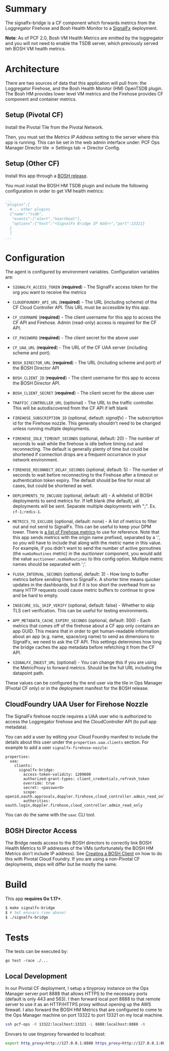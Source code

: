 # Summary
The signalfx-bridge is a CF component which forwards metrics from the
Loggregator Firehose and Bosh Health Monitor to a
[SignalFx](https://www.signalfx.com) deployment.

**Note**: As of PCF 2.0, Bosh VM Health Metrics are emitted by the loggregator and you will not need to enable the TSDB server, which previously served teh BOSH VM health metrics.

# Architecture

There are two sources of data that this application will pull from: the
Loggregator Firehose, and the Bosh Health Monitor (HM) OpenTSDB plugin.  The
Bosh HM provides lower level VM metrics and the Firehose provides CF component and
container metrics.

## Setup (Pivotal CF)
Install the Pivotal Tile from the Pivotal Network.

Then, you must set the *Metrics IP Address* setting to the server where this app is
running.  This can be set in the web admin interface under: PCF Ops Manager
Director tile -> Settings tab -> Director Config.

## Setup (Other CF)
Install this app through a [BOSH release]().

You must install the BOSH HM TSDB plugin and include the following
configuration in order to get VM health metrics:

```yaml
...
"plugins":[
  #... other plugins
  {"name":"tsdb",
   "events":["alert","heartbeat"],
   "options":{"host":"<SignalFx Bridge IP Addr>","port":13321}
  }
  ]
...
```

# Configuration
The agent is configured by environment variables.  Configuration variables are:

 - `SIGNALFX_ACCESS_TOKEN` (**required**) - The SignalFx access token for the org
	 you want to receive the metrics

 - `CLOUDFOUNDRY_API_URL` (**required**) - The URL (including scheme) of the CF
	 Cloud Controller API.  This URL must be accessible by this app.

 - `CF_USERNAME` (**required**) - The client username for this app to access
	 the CF API and Firehose.  Admin (read-only) access is required for the CF
	 API.

 - `CF_PASSWORD` (**required**) - The client secret for the above user

 - `CF_UAA_URL` (**required**) - The URL of the CF UAA server (including scheme and
	 port).

 - `BOSH_DIRECTOR_URL` (**required**) - The URL (including scheme and port) of
	 the BOSH Director API

 - `BOSH_CLIENT_ID` (**required**) - The client username for this app to access
	 the BOSH Director API.

 - `BOSH_CLIENT_SECRET` (**required**) - The client secret for the above user

 - `TRAFFIC_CONTROLLER_URL` (optional) - The URL to the traffic controller.
	 This will be autodiscovered from the CF API if left blank

 - `FIREHOSE_SUBSCRIPTION_ID` (optional, default: *signalfx*) - The subscription id for
	 the Firehose nozzle.  This generally shouldn't need to be changed unless
	 running multiple deployments.

 - `FIREHOSE_IDLE_TIMEOUT_SECONDS` (optional, default: 20) - The number of
	 seconds to wait while the firehose is idle before timing out and
	 reconnecting.  The default is generally plenty of time but could be
	 shortened if connection drops are a frequent occurrance in your network
	 environment.

 - `FIREHOSE_RECONNECT_DELAY_SECONDS` (optional, default: 5) - The number of
	 seconds to wait before reconnecting to the Firehose after a timeout or
	 authentication token expiry.  The default should be fine for most all
	 cases, but could be shortened as well.

 - `DEPLOYMENTS_TO_INCLUDE` (optional, default: all) - A whitelist of BOSH
	 deployments to send metrics for.  If left blank (the default), all
	 deployments will be sent.  Separate multiple deployments with ";". Ex.
	 `cf-1;redis-1`.

 - `METRICS_TO_EXCLUDE` (optional, default: none) - A list of metrics to filter
	 out and not send to SignalFx.  This can be useful to keep your DPM lower.
	 There is [a list of Firehose
	 metrics](https://docs.cloudfoundry.org/running/all_metrics.html) to use
	 for reference.  Note that this app sends metrics with the origin name
	 prefixed, separated by a '.', so you will have to include that along with
	 the metric name in this value.  For example, if you didn't want to send
	 the number of active goroutines (the `numGoRoutines` metric) in the
	 *auctioneer* component, you would add the value `auctioneer.numGoRoutines`
	 to this config option.  Multiple metric names should be separated with
	 ';'.

 - `FLUSH_INTERVAL_SECONDS` (optional, default: 3) - How long to buffer metrics
	 before sending them to SignalFx.  A shorter time means quicker updates in
	 the dashboards, but if it is too short the overhead from so many HTTP
	 requests could cause metric buffers to continue to grow and be hard to
	 empty.

 - `INSECURE_SSL_SKIP_VERIFY` (optional, default: false) - Whether to skip TLS
	 cert verification.  This can be useful for testing environments.

 - `APP_METADATA_CACHE_EXPIRY_SECONDS` (optional, default: 300) - Each metrics
	 that comes off of the firehose about a CF app only contains an app GUID.
	 This means that in order to get human-readable information about an app
	 (e.g. name, space/org name) to send as dimensions to SignalFx, we need to
	 ask the CF API.  This settings determines how long the bridge caches the
	 app metadata before refetching it from the CF API.

 - `SIGNALFX_INGEST_URL` (optional) - You can change this if you are using the
	 MetricProxy to forward metrics.  Should be the full URL including the
	 datapoint path.


These values can be configured by the end user via the tile in Ops Manager
(Pivotal CF only) or in the deployment manifest for the BOSH release.

## CloudFoundry UAA User for Firehose Nozzle

The SignalFx firehose nozzle requires a UAA user who is authorized to access
the Loggregator firehose and the CloudController API (to pull app metadata).

You can add a user by editing your Cloud Foundry manifest to include the details
about this user under the `properties.uaa.clients` section. For example to add
a user `signalfx-firehose-nozzle`:

```
properties:
  uaa:
    clients:
      signalfx-bridge:
        access-token-validity: 1209600
        authorized-grant-types: client_credentials,refresh_token
        override: true
        secret: <password>
        scope: openid,oauth.approvals,doppler.firehose,cloud_controller.admin_read_only
        authorities: oauth.login,doppler.firehose,cloud_controller.admin_read_only
```

You can do the same with the `uaac` CLI tool.

## BOSH Director Access
The Bridge needs access to the BOSH directors to correctly link BOSH Health
Metrics to IP addresses of the VMs (unfortunately the BOSH HM Metrics don't
include IP address).  See [Creating a BOSH
Client](https://docs.pivotal.io/pivotalcf/1-10/customizing/opsmanager-create-bosh-client.html)
on how to do this with Pivotal Cloud Foundry.  If you are using a non-Pivotal
CF deployments, steps will differ but be mostly the same.

# Build

This app **requires Go 1.17+**.

```sh
$ make signalfx-bridge
$ # Set envvars (see above)
$ ./signalfx-bridge
```

# Tests

 The tests can be executed by:

```
go test -race ./...

```

## Local Development
In our Pivotal CF deployment, I setup a tinyproxy instance on the Ops Manager
server port 8888 that allows HTTPS to the necessary ports (default is only 443 and 563).
I then forward local port 8888 to that remote server to use it as an HTTP/HTTPS
proxy without opening up the AWS firewall.  I also forward the BOSH HM Metrics that
are configured to come to the Ops Manager machine on port 13322 to port 13321
on my local machine.

```sh
ssh pcf-ops -R 13322:localhost:13321 -L 8888:localhost:8888 -N
```

Envvars to use tinyproxy forwarded to localhost:
```sh
export http_proxy=http://127.0.0.1:8888 https_proxy=http://127.0.0.1:8888
```
